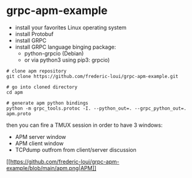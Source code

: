 # grpc-apm-example

* install your favorites Linux operating system
* install Protobuf
* install GRPC
* install GRPC language binging package: 
    * python-grpcio (Debian)
    * or via python3 using pip3: grpcio)

```
# clone apm repository
git clone https://github.com/frederic-loui/grpc-apm-example.git

# go into cloned directory
cd apm

# generate apm python bindings
python -m grpc_tools.protoc -I. --python_out=. --grpc_python_out=. apm.proto 
```
then you can fire a TMUX session in order to have 3 windows:
* APM server window
* APM client window
* TCPdump outfrom from client/server discussion

[[https://github.com/frederic-loui/grpc-apm-example/blob/main/apm.png|APM]]


